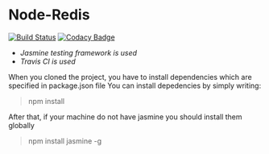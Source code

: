 # Node-Redis

[![Build Status](https://travis-ci.org/ahmetturkmen/NodeRecommendation.svg?branch=master)](https://travis-ci.org/ahmetturkmen/NodeRecommendation)      [![Codacy Badge](https://api.codacy.com/project/badge/Grade/8cd652b23b4943d0944bb4c3ae891d11)](https://www.codacy.com/app/dev.ahmetturkmen/NodeRecommendation?utm_source=github.com&amp;utm_medium=referral&amp;utm_content=ahmetturkmen/NodeRecommendation&amp;utm_campaign=Badge_Grade)

* _Jasmine testing framework is used_
* _Travis CI is used_

When you cloned the project, you have to install dependencies which are specified in package.json file 
You can install depedencies by simply writing: 

>npm install 

After that, if your machine do not have jasmine you should install them globally 

> npm install jasmine -g 
